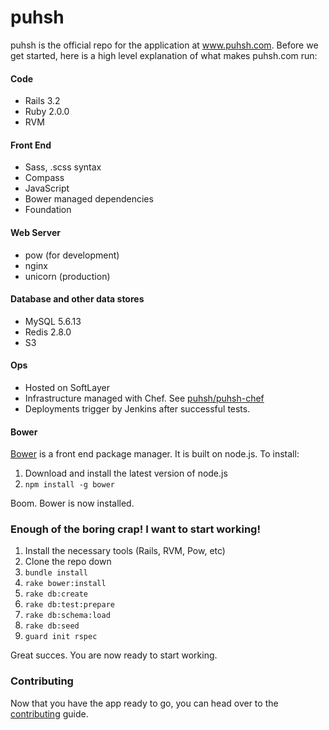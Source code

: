 puhsh
=====
puhsh is the official repo for the application at www.puhsh.com. Before we get started, here is a high level explanation of what makes puhsh.com run:

#### Code
* Rails 3.2
* Ruby 2.0.0
* RVM

#### Front End
* Sass, .scss syntax
* Compass
* JavaScript
* Bower managed dependencies
* Foundation

#### Web Server
* pow (for development)
* nginx
* unicorn (production)

#### Database and other data stores
* MySQL 5.6.13
* Redis 2.8.0
* S3

#### Ops
* Hosted on SoftLayer
* Infrastructure managed with Chef. See [puhsh/puhsh-chef](https://github.com/puhsh/puhsh-chef)
* Deployments trigger by Jenkins after successful tests.

#### Bower
[Bower](http://bower.io/) is a front end package manager. It is built on node.js. To install:
1. Download and install the latest version of node.js 
2. `npm install -g bower` 

Boom. Bower is now installed.

### Enough of the boring crap! I want to start working!

1. Install the necessary tools (Rails, RVM, Pow, etc)
2. Clone the repo down
3. `bundle install`
4. `rake bower:install`
5. `rake db:create`
6. `rake db:test:prepare`
7. `rake db:schema:load`
8. `rake db:seed`
9. `guard init rspec`

Great succes. You are now ready to start working.

### Contributing

Now that you have the app ready to go, you can head over to the [contributing](CONTRIBUTING.md) guide.

